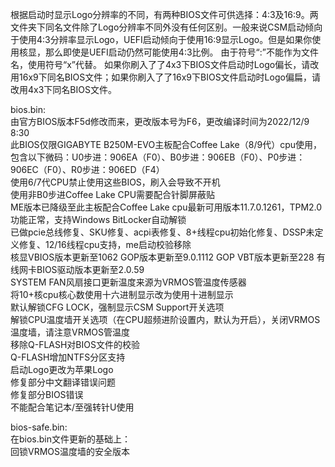 根据启动时显示Logo分辨率的不同，有两种BIOS文件可供选择：4:3及16:9。两文件夹下同名文件除了Logo分辨率不同外没有任何区别。一般来说CSM启动倾向于使用4:3分辨率显示Logo，UEFI启动倾向于使用16:9显示Logo。但是如果你使用核显，那么即使是UEFI启动仍然可能使用4:3比例。
由于符号“:”不能作为文件名，使用符号“x”代替。
如果你刷入了了4x3下BIOS文件启动时Logo偏长，请改用16x9下同名BIOS文件；如果你刷入了了16x9下BIOS文件启动时Logo偏扁，请改用4x3下同名BIOS文件。

bios.bin:  
由官方BIOS版本F5d修改而来，更改版本号为F6，更改编译时间为2022/12/9 8:30  
此BIOS仅限GIGABYTE B250M-EVO主板配合Coffee Lake（8/9代）cpu使用，包含以下微码：U0步进：906EA（F0）、B0步进：906EB（F0）、P0步进：906EC（F0）、R0步进：906ED（F4）  
使用6/7代CPU禁止使用这些BIOS，刷入会导致不开机  
使用非B0步进Coffee Lake CPU需要配合针脚屏蔽贴  
ME版本已降级至此主板配合Coffee Lake cpu最新可用版本11.7.0.1261，TPM2.0功能正常，支持Windows BitLocker自动解锁  
已做pcie总线修复、SKU修复、acpi表修复、8+线程cpu初始化修复、DSSP未定义修复、12/16线程cpu支持，me启动校验移除  
核显VBIOS版本更新至1062 GOP版本更新至9.0.1112 GOP VBT版本更新至228 有线网卡BIOS驱动版本更新至2.0.59  
SYSTEM FAN风扇接口更新温度来源为VRMOS管温度传感器  
将10+核cpu核心数使用十六进制显示改为使用十进制显示  
默认解锁CFG LOCK，强制显示CSM Support开关选项  
解锁CPU温度墙开关选项（在CPU超频进阶设置内，默认为开启），关闭VRMOS温度墙，请注意VRMOS管温度  
移除Q-FLASH对BIOS文件的校验  
Q-FLASH增加NTFS分区支持  
启动Logo更改为苹果Logo  
修复部分中文翻译错误问题  
修复部分BIOS错误  
不能配合笔记本/至强转针U使用

bios-safe.bin:  
在bios.bin文件更新的基础上：  
回锁VRMOS温度墙的安全版本
